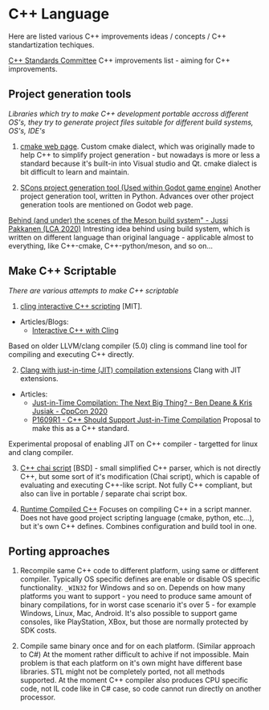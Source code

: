 # C++ Language

Here are listed various C++ improvements ideas / concepts / C++ standartization techiques.

[C++ Standards Committee](http://www.open-std.org/jtc1/sc22/wg21/) C++ improvements list - aiming for C++ improvements.

## Project generation tools

*Libraries which try to make C++ development portable accross different OS's, they try to generate project files suitable for different build systems, OS's, IDE's*

1. [cmake web page](https://cmake.org/). Custom cmake dialect, which was originally made to help C++ to simplify project generation - but nowadays is more or less 
a standard because it's built-in into Visual studio and Qt. cmake dialect is bit difficult to learn and maintain.

2. [SCons project generation tool (Used within Godot game engine)](https://docs.godotengine.org/en/stable/development/compiling/introduction_to_the_buildsystem.html) Another project generation tool, written in Python. Advances over other project generation tools are mentioned on Godot web page.

[Behind (and under) the scenes of the Meson build system" - Jussi Pakkanen (LCA 2020)](https://youtu.be/iLN6wL7ExHU?t=923) Intresting idea behind using build system, which is written on different language than original language - applicable almost to everything, like C++-cmake, C++-python/meson, and so on...


## Make C++ Scriptable

*There are various attempts to make C++ scriptable*

1. [cling interactive C++ scripting](https://github.com/root-project/cling) [MIT].

  * Articles/Blogs:
    * [Interactive C++ with Cling](https://blog.llvm.org/posts/2020-11-30-interactive-cpp-with-cling/)

Based on older LLVM/clang compiler (5.0) cling is command line tool for compiling and executing C++ directly.

2. [Clang with just-in-time (JIT) compilation extensions](https://github.com/hfinkel/llvm-project-cxxjit) Clang with JIT extensions.

  * Articles:
    * [Just-in-Time Compilation: The Next Big Thing? - Ben Deane & Kris Jusiak - CppCon 2020](https://www.youtube.com/watch?v=I3ov8HcdVKw)
    * [P1609R1 - C++ Should Support Just-in-Time Compilation](http://www.open-std.org/jtc1/sc22/wg21/docs/papers/2019/p1609r1.html) Proposal to make this as a C++ standard.

Experimental proposal of enabling JIT on C++ compiler - targetted for linux and clang compiler.

3. [C++ chai script](http://chaiscript.com/) [BSD] - small simplified C++ parser, which is not directly C++, but some sort of it's modification (Chai script), which is capable of evaluating and executing C++-like script. Not fully C++ compliant, but also can live in portable / separate chai script box.

4. [Runtime Compiled C++](https://github.com/RuntimeCompiledCPlusPlus/RuntimeCompiledCPlusPlus) Focuses on compiling C++ in a script manner. Does not have good project scripting language (cmake, python, etc...), but it's own C++ defines. Combines configuration and build tool in one.

## Porting approaches

1. Recompile same C++ code to different platform, using same or different compiler. Typically OS specific defines are enable or disable OS specific functionality. `_WIN32` for Windows and so on. Depends on how many platforms you want to support - you need to produce same amount of binary compilations, for in worst case scenario it's over 5 - for example Windows, Linux, Mac, Android. It's also possible to support game consoles, like PlayStation, XBox, but those are normally protected by SDK costs.

2. Compile same binary once and for on each platform. (Similar approach to C#)
At the moment rather difficult to achive if not impossible. Main problem is that each platform on it's own might have different base libraries. STL might not be completely ported, not all methods supported. At the moment C++ compiler also produces CPU specific code, not IL code like in C# case, so code cannot run directly on another processor.

